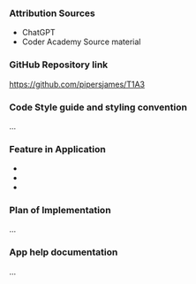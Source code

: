 ### Attribution Sources

* ChatGPT
* Coder Academy Source material

### GitHub Repository link

https://github.com/pipersjames/T1A3

### Code Style guide and styling convention

...

### Feature in Application

*
*
*


### Plan of Implementation

...

### App help documentation

...

